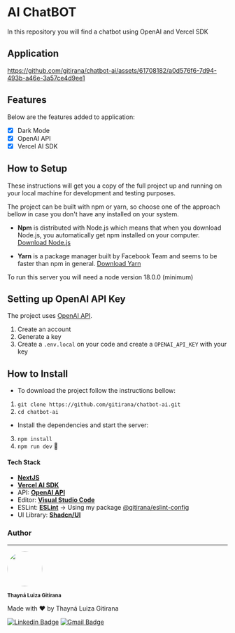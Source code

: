 # AI ChatBOT

In this repository you will find a chatbot using OpenAI and Vercel SDK

## Application

https://github.com/gitirana/chatbot-ai/assets/61708182/a0d576f6-7d94-493b-a46e-3a57ce4d9ee1

## Features

Below are the features added to application:

- [x] Dark Mode
- [x] OpenAI API
- [x] Vercel AI SDK

## How to Setup

These instructions will get you a copy of the full project up and running on your local machine for development and testing purposes.

The project can be built with npm or yarn, so choose one of the approach bellow in case you don't have any installed on your system.

* **Npm** is distributed with Node.js which means that when you download Node.js, you automatically get npm installed on your computer. [Download Node.js](https://nodejs.org/en/download/)

* **Yarn** is a package manager built by Facebook Team and seems to be faster than npm in general.  [Download Yarn](https://yarnpkg.com/en/docs/install)

To run this server you will need a node version 18.0.0 (minimum) 

## Setting up OpenAI API Key

The project uses [OpenAI API](https://platform.openai.com/account/api-keys).

1. Create an account
2. Generate a key
3. Create a ```.env.local``` on your code and create a ```OPENAI_API_KEY``` with your key

## How to Install

* To download the project follow the instructions bellow:


1. `git clone https://github.com/gitirana/chatbot-ai.git`
2. `cd chatbot-ai`


* Install the dependencies and start the server:


3. `npm install`
4. `npm run dev` 🥳

####  Tech Stack 

-   **[NextJS](https://nextjs.org/)**
-   **[Vercel AI SDK](https://sdk.vercel.ai/docs)**
-   API:  **[OpenAI API](https://platform.openai.com/)** 
-   Editor:  **[Visual Studio Code](https://code.visualstudio.com/)** 
-   ESLint:  **[ESLint](https://eslint.org/)** -> Using my package [@gitirana/eslint-config](https://www.npmjs.com/package/@gitirana/eslint-config)
-   UI Library: **[Shadcn/UI](https://ui.shadcn.com/)**

### Author
---

<img style="border-radius: 50%;" src="https://avatars3.githubusercontent.com/u/61708182?s=460&u=e3d31df35b1e4e8095aa2538a17a872e7e85bc6b&v=4" width="80px;" alt="" />

<sub><b>Thayná Luiza Gitirana</b></sub>

Made with ❤️ by Thayná Luiza Gitirana

[![Linkedin Badge](https://img.shields.io/badge/-@gitirana-blue?style=flat-square&logo=Linkedin&logoColor=white&link=https://www.linkedin.com/in/gitirana/)](https://www.linkedin.com/in/gitirana/) [![Gmail Badge](https://img.shields.io/badge/-thaynalgc@gmail.com-c14438?style=flat-square&logo=Gmail&logoColor=white&link=mailto:thaynalgc@gmail.com)](mailto:thaynalgc@gmail.com)





